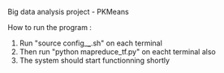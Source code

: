 Big data analysis project - PKMeans 

How to run the program : 
1. Run "source config_**_**.sh" on each terminal 
2. Then run "python mapreduce_tf.py" on eacht terminal also 
3. The system should start functionning shortly
